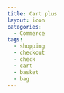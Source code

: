 ```yaml
---
title: Cart plus
layout: icon
categories:
  - Commerce
tags:
  - shopping
  - checkout
  - check
  - cart
  - basket
  - bag
---
```

